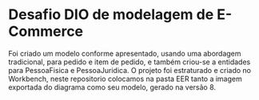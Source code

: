 # Desafio DIO de modelagem de E-Commerce

Foi criado um modelo conforme apresentado, usando uma abordagem tradicional, para pedido e item de pedido, e também criou-se a entidades para PessoaFisica e PessoaJuridica.
O projeto foi estraturado e criado no Workbench, neste repositorio colocamos na pasta EER tanto a imagem exportada do diagrama como seu modelo, gerado na versão 8.
